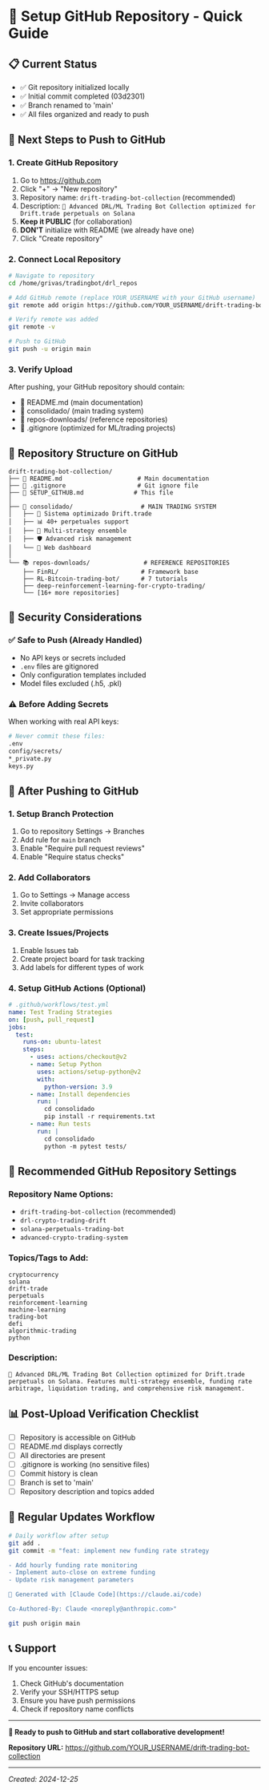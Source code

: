 # 🚀 Setup GitHub Repository - Quick Guide

## 📋 **Current Status**
- ✅ Git repository initialized locally
- ✅ Initial commit completed (03d2301)
- ✅ Branch renamed to 'main'
- ✅ All files organized and ready to push

## 🔗 **Next Steps to Push to GitHub**

### **1. Create GitHub Repository**
1. Go to https://github.com
2. Click "+" → "New repository"
3. Repository name: `drift-trading-bot-collection` (recommended)
4. Description: `🚀 Advanced DRL/ML Trading Bot Collection optimized for Drift.trade perpetuals on Solana`
5. **Keep it PUBLIC** (for collaboration)
6. **DON'T** initialize with README (we already have one)
7. Click "Create repository"

### **2. Connect Local Repository**
```bash
# Navigate to repository
cd /home/grivas/tradingbot/drl_repos

# Add GitHub remote (replace YOUR_USERNAME with your GitHub username)
git remote add origin https://github.com/YOUR_USERNAME/drift-trading-bot-collection.git

# Verify remote was added
git remote -v

# Push to GitHub
git push -u origin main
```

### **3. Verify Upload**
After pushing, your GitHub repository should contain:
- 📄 README.md (main documentation)
- 📁 consolidado/ (main trading system)
- 📁 repos-downloads/ (reference repositories)
- 📄 .gitignore (optimized for ML/trading projects)

## 🎯 **Repository Structure on GitHub**

```
drift-trading-bot-collection/
├── 📄 README.md                     # Main documentation
├── 📄 .gitignore                    # Git ignore file
├── 📄 SETUP_GITHUB.md              # This file
│
├── 🎯 consolidado/                   # MAIN TRADING SYSTEM
│   ├── 🔧 Sistema optimizado Drift.trade
│   ├── 📊 40+ perpetuales support
│   ├── 🤖 Multi-strategy ensemble
│   ├── 🛡️ Advanced risk management
│   └── 📱 Web dashboard
│
└── 📚 repos-downloads/               # REFERENCE REPOSITORIES
    ├── FinRL/                       # Framework base
    ├── RL-Bitcoin-trading-bot/      # 7 tutorials
    ├── deep-reinforcement-learning-for-crypto-trading/
    └── [16+ more repositories]
```

## 🔐 **Security Considerations**

### **✅ Safe to Push (Already Handled)**
- No API keys or secrets included
- `.env` files are gitignored
- Only configuration templates included
- Model files excluded (.h5, .pkl)

### **⚠️ Before Adding Secrets**
When working with real API keys:
```bash
# Never commit these files:
.env
config/secrets/
*_private.py
keys.py
```

## 🚀 **After Pushing to GitHub**

### **1. Setup Branch Protection**
1. Go to repository Settings → Branches
2. Add rule for `main` branch
3. Enable "Require pull request reviews"
4. Enable "Require status checks"

### **2. Add Collaborators**
1. Go to Settings → Manage access
2. Invite collaborators
3. Set appropriate permissions

### **3. Create Issues/Projects**
1. Enable Issues tab
2. Create project board for task tracking
3. Add labels for different types of work

### **4. Setup GitHub Actions (Optional)**
```yaml
# .github/workflows/test.yml
name: Test Trading Strategies
on: [push, pull_request]
jobs:
  test:
    runs-on: ubuntu-latest
    steps:
      - uses: actions/checkout@v2
      - name: Setup Python
        uses: actions/setup-python@v2
        with:
          python-version: 3.9
      - name: Install dependencies
        run: |
          cd consolidado
          pip install -r requirements.txt
      - name: Run tests
        run: |
          cd consolidado
          python -m pytest tests/
```

## 🎯 **Recommended GitHub Repository Settings**

### **Repository Name Options:**
- `drift-trading-bot-collection` (recommended)
- `drl-crypto-trading-drift`
- `solana-perpetuals-trading-bot`
- `advanced-crypto-trading-system`

### **Topics/Tags to Add:**
```
cryptocurrency
solana
drift-trade
perpetuals
reinforcement-learning
machine-learning
trading-bot
defi
algorithmic-trading
python
```

### **Description:**
```
🚀 Advanced DRL/ML Trading Bot Collection optimized for Drift.trade perpetuals on Solana. Features multi-strategy ensemble, funding rate arbitrage, liquidation trading, and comprehensive risk management.
```

## 📊 **Post-Upload Verification Checklist**

- [ ] Repository is accessible on GitHub
- [ ] README.md displays correctly
- [ ] All directories are present
- [ ] .gitignore is working (no sensitive files)
- [ ] Commit history is clean
- [ ] Branch is set to 'main'
- [ ] Repository description and topics added

## 🔄 **Regular Updates Workflow**

```bash
# Daily workflow after setup
git add .
git commit -m "feat: implement new funding rate strategy

- Add hourly funding rate monitoring
- Implement auto-close on extreme funding
- Update risk management parameters

🤖 Generated with [Claude Code](https://claude.ai/code)

Co-Authored-By: Claude <noreply@anthropic.com>"

git push origin main
```

## 📞 **Support**

If you encounter issues:
1. Check GitHub's documentation
2. Verify your SSH/HTTPS setup
3. Ensure you have push permissions
4. Check if repository name conflicts

---

**🎯 Ready to push to GitHub and start collaborative development!**

**Repository URL:** https://github.com/YOUR_USERNAME/drift-trading-bot-collection

---

*Created: 2024-12-25*